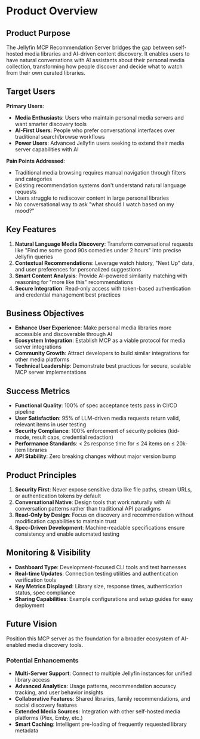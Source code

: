 # Product Overview

## Product Purpose

The Jellyfin MCP Recommendation Server bridges the gap between self-hosted media libraries and AI-driven content discovery. It enables users to have natural conversations with AI assistants about their personal media collection, transforming how people discover and decide what to watch from their own curated libraries.

## Target Users

**Primary Users**:

- **Media Enthusiasts**: Users who maintain personal media servers and want smarter discovery tools
- **AI-First Users**: People who prefer conversational interfaces over traditional search/browse workflows
- **Power Users**: Advanced Jellyfin users seeking to extend their media server capabilities with AI

**Pain Points Addressed**:

- Traditional media browsing requires manual navigation through filters and categories
- Existing recommendation systems don't understand natural language requests
- Users struggle to rediscover content in large personal libraries
- No conversational way to ask "what should I watch based on my mood?"

## Key Features

1. **Natural Language Media Discovery**: Transform conversational requests like "Find me some good 90s comedies under 2 hours" into precise Jellyfin queries
2. **Contextual Recommendations**: Leverage watch history, "Next Up" data, and user preferences for personalized suggestions
3. **Smart Content Analysis**: Provide AI-powered similarity matching with reasoning for "more like this" recommendations
4. **Secure Integration**: Read-only access with token-based authentication and credential management best practices

## Business Objectives

- **Enhance User Experience**: Make personal media libraries more accessible and discoverable through AI
- **Ecosystem Integration**: Establish MCP as a viable protocol for media server integrations
- **Community Growth**: Attract developers to build similar integrations for other media platforms
- **Technical Leadership**: Demonstrate best practices for secure, scalable MCP server implementations

## Success Metrics

- **Functional Quality**: 100% of spec acceptance tests pass in CI/CD pipeline
- **User Satisfaction**: 95% of LLM-driven media requests return valid, relevant items in user testing
- **Security Compliance**: 100% enforcement of security policies (kid-mode, result caps, credential redaction)
- **Performance Standards**: < 2s response time for ≤ 24 items on ≤ 20k-item libraries
- **API Stability**: Zero breaking changes without major version bump

## Product Principles

1. **Security First**: Never expose sensitive data like file paths, stream URLs, or authentication tokens by default
2. **Conversational Native**: Design tools that work naturally with AI conversation patterns rather than traditional API paradigms
3. **Read-Only by Design**: Focus on discovery and recommendation without modification capabilities to maintain trust
4. **Spec-Driven Development**: Machine-readable specifications ensure consistency and enable automated testing

## Monitoring & Visibility

- **Dashboard Type**: Development-focused CLI tools and test harnesses
- **Real-time Updates**: Connection testing utilities and authentication verification tools
- **Key Metrics Displayed**: Library size, response times, authentication status, spec compliance
- **Sharing Capabilities**: Example configurations and setup guides for easy deployment

## Future Vision

Position this MCP server as the foundation for a broader ecosystem of AI-enabled media discovery tools.

### Potential Enhancements

- **Multi-Server Support**: Connect to multiple Jellyfin instances for unified library access
- **Advanced Analytics**: Usage patterns, recommendation accuracy tracking, and user behavior insights
- **Collaborative Features**: Shared libraries, family recommendations, and social discovery features
- **Extended Media Sources**: Integration with other self-hosted media platforms (Plex, Emby, etc.)
- **Smart Caching**: Intelligent pre-loading of frequently requested library metadata
